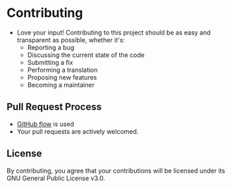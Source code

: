 # Contributing

- Love your input! Contributing to this project should be as easy and transparent as possible, whether it's:
  - Reporting a bug
  - Discussing the current state of the code
  - Submitting a fix
  - Performing a translation
  - Proposing new features
  - Becoming a maintainer

## Pull Request Process

- [GitHub flow](https://guides.github.com/introduction/flow/index.html) is used
- Your pull requests are actively welcomed.

## License

By contributing, you agree that your contributions will be licensed under its GNU General Public License v3.0.
